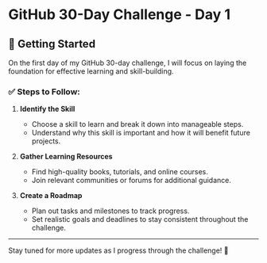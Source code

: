 # GitHub 30-Day Challenge - Day 1

## 🚀 Getting Started

On the first day of my GitHub 30-day challenge, I will focus on laying the foundation for effective learning and skill-building.

### ✅ Steps to Follow:

1. **Identify the Skill**  
   - Choose a skill to learn and break it down into manageable steps.  
   - Understand why this skill is important and how it will benefit future projects.  

2. **Gather Learning Resources**  
   - Find high-quality books, tutorials, and online courses.  
   - Join relevant communities or forums for additional guidance.  

3. **Create a Roadmap**  
   - Plan out tasks and milestones to track progress.  
   - Set realistic goals and deadlines to stay consistent throughout the challenge.  

---  
Stay tuned for more updates as I progress through the challenge! 🚀